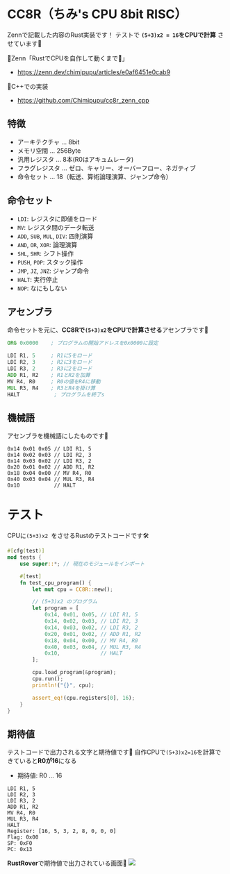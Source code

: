# CC8R（ちみ's CPU 8bit RISC）
Zennで記載した内容のRust実装です！
テストで **`(5+3)x2 = 16`をCPUで計算** させています🥳

🔗Zenn「RustでCPUを自作して動くまで📝」
- https://zenn.dev/chimipupu/articles/e0af6451e0cab9

🔗C++での実装
- https://github.com/Chimipupu/cc8r_zenn_cpp

## 特徴
- アーキテクチャ ... 8bit
- メモリ空間 ... 256Byte
- 汎用レジスタ ... 8本(R0はアキュムレータ)
- フラグレジスタ ... ゼロ、キャリー、オーバーフロー、ネガティブ
- 命令セット ... 18（転送、算術論理演算、ジャンプ命令）

## 命令セット

- `LDI`: レジスタに即値をロード
- `MV`: レジスタ間のデータ転送
- `ADD`, `SUB`, `MUL`, `DIV`: 四則演算
- `AND`, `OR`, `XOR`: 論理演算
- `SHL`, `SHR`: シフト操作
- `PUSH`, `POP`: スタック操作
- `JMP`, `JZ`, `JNZ`: ジャンプ命令
- `HALT`: 実行停止
- `NOP`: なにもしない

## アセンブラ

命令セットを元に、**CC8Rで`(5+3)x2`をCPUで計算させる**アセンブラです🥳

```asm
ORG 0x0000    ; プログラムの開始アドレスを0x0000に設定

LDI R1, 5     ; R1に5をロード
LDI R2, 3     ; R2に3をロード
LDI R3, 2     ; R3に2をロード
ADD R1, R2    ; R1とR2を加算
MV R4, R0     ; R0の値をR4に移動
MUL R3, R4    ; R3とR4を掛け算
HALT           ; プログラムを終了s
```

## 機械語
アセンブラを機械語にしたものです🥳

```hex
0x14 0x01 0x05 // LDI R1, 5
0x14 0x02 0x03 // LDI R2, 3
0x14 0x03 0x02 // LDI R3, 2
0x20 0x01 0x02 // ADD R1, R2
0x18 0x04 0x00 // MV R4, R0
0x40 0x03 0x04 // MUL R3, R4
0x10           // HALT
```

# テスト
CPUに`(5+3)x2 `をさせるRustのテストコードです🛠️

```rust
#[cfg(test)]
mod tests {
    use super::*; // 現在のモジュールをインポート

    #[test]
    fn test_cpu_program() {
        let mut cpu = CC8R::new();

        // (5+3)x2 のプログラム
        let program = [
            0x14, 0x01, 0x05, // LDI R1, 5
            0x14, 0x02, 0x03, // LDI R2, 3
            0x14, 0x03, 0x02, // LDI R3, 2
            0x20, 0x01, 0x02, // ADD R1, R2
            0x18, 0x04, 0x00, // MV R4, R0
            0x40, 0x03, 0x04, // MUL R3, R4
            0x10,             // HALT
        ];

        cpu.load_program(&program);
        cpu.run();
        println!("{}", cpu);

        assert_eq!(cpu.registers[0], 16);
    }
}
```

## 期待値
テストコードで出力される文字と期待値です🥳
自作CPUで`(5+3)x2=16`を計算できていると**R0が16**になる
- 期待値: R0 ... 16

```shell
LDI R1, 5
LDI R2, 3
LDI R3, 2
ADD R1, R2
MV R4, R0
MUL R3, R4
HALT
Register: [16, 5, 3, 2, 8, 0, 0, 0]
Flag: 0x00
SP: 0xF0
PC: 0x13
```

**RustRover**で期待値で出力されている画面🥳
![](https://storage.googleapis.com/zenn-user-upload/2cf53e738457-20241014.png)
